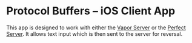 # Protocol Buffers – iOS Client App

This app is designed to work with either the [Vapor Server](https://github.com/JoshuaSullivan/Protobufs.vapor-backend) or the [Perfect Server](https://github.com/JoshuaSullivan/Protobufs.perfect-backend). It allows text input which is then sent to the server for reversal.
